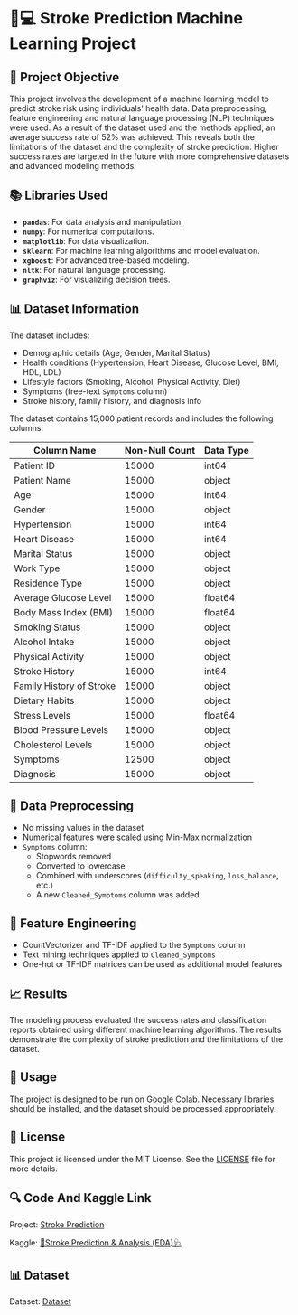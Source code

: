 # 🧠💻 Stroke Prediction Machine Learning Project 

## 🎯 Project Objective 
This project involves the development of a machine learning model to predict stroke risk using individuals' health data. Data preprocessing, feature engineering and natural language processing (NLP) techniques were used. As a result of the dataset used and the methods applied, an average success rate of 52% was achieved. This reveals both the limitations of the dataset and the complexity of stroke prediction. Higher success rates are targeted in the future with more comprehensive datasets and advanced modeling methods.

## 📚 Libraries Used 
- **`pandas`**: For data analysis and manipulation.
- **`numpy`**: For numerical computations.
- **`matplotlib`**: For data visualization.
- **`sklearn`**: For machine learning algorithms and model evaluation.
- **`xgboost`**: For advanced tree-based modeling.
- **`nltk`**: For natural language processing.
- **`graphviz`**: For visualizing decision trees.

## 📊 Dataset Information 

The dataset includes:

- Demographic details (Age, Gender, Marital Status)
- Health conditions (Hypertension, Heart Disease, Glucose Level, BMI, HDL, LDL)
- Lifestyle factors (Smoking, Alcohol, Physical Activity, Diet)
- Symptoms (free-text `Symptoms` column)
- Stroke history, family history, and diagnosis info

The dataset contains 15,000 patient records and includes the following columns:

| Column Name                     | Non-Null Count | Data Type  |
|---------------------------------|----------------|------------|
| Patient ID                      | 15000          | int64      |
| Patient Name                    | 15000          | object     |
| Age                             | 15000          | int64      |
| Gender                          | 15000          | object     |
| Hypertension                    | 15000          | int64      |
| Heart Disease                   | 15000          | int64      |
| Marital Status                  | 15000          | object     |
| Work Type                       | 15000          | object     |
| Residence Type                  | 15000          | object     |
| Average Glucose Level           | 15000          | float64    |
| Body Mass Index (BMI)           | 15000          | float64    |
| Smoking Status                  | 15000          | object     |
| Alcohol Intake                  | 15000          | object     |
| Physical Activity               | 15000          | object     |
| Stroke History                  | 15000          | int64      |
| Family History of Stroke        | 15000          | object     |
| Dietary Habits                  | 15000          | object     |
| Stress Levels                   | 15000          | float64    |
| Blood Pressure Levels           | 15000          | object     |
| Cholesterol Levels              | 15000          | object     |
| Symptoms                        | 12500          | object     |
| Diagnosis                       | 15000          | object     |

## 🧹 Data Preprocessing

- No missing values in the dataset
- Numerical features were scaled using Min-Max normalization
- `Symptoms` column:
  - Stopwords removed
  - Converted to lowercase
  - Combined with underscores (`difficulty_speaking`, `loss_balance`, etc.)
  - A new `Cleaned_Symptoms` column was added

 ## 🧠 Feature Engineering

- CountVectorizer and TF-IDF applied to the `Symptoms` column
- Text mining techniques applied to `Cleaned_Symptoms`
- One-hot or TF-IDF matrices can be used as additional model features

## 📈 Results 
The modeling process evaluated the success rates and classification reports obtained using different machine learning algorithms. The results demonstrate the complexity of stroke prediction and the limitations of the dataset.

## 🚀 Usage 
The project is designed to be run on Google Colab. Necessary libraries should be installed, and the dataset should be processed appropriately.

## 📝 License
This project is licensed under the MIT License. See the [LICENSE](LICENSE) file for more details.

## 🔍 Code And Kaggle Link
Project: [Stroke Prediction](https://github.com/omerfarukyuce/stroke-prediction-machine-learning)

Kaggle: [🧠Stroke Prediction & Analysis (EDA)🩺](https://www.kaggle.com/code/merfarukyce/stroke-prediction-analysis-eda)

## 📊 Dataset
Dataset: [Dataset](https://www.kaggle.com/datasets/teamincribo/stroke-prediction?select=stroke_prediction_dataset.csv)
